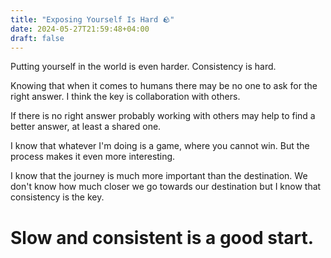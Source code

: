 ```yaml
---
title: "Exposing Yourself Is Hard 🪨"
date: 2024-05-27T21:59:48+04:00
draft: false
---
```


Putting yourself in the world is even harder. Consistency is hard. 

Knowing that when it comes to humans there may be no one to ask for the right answer. I think the key is collaboration with others. 

If there is no right answer probably working with others may help to find a better answer, at least a shared one.

I know that whatever I'm doing is a game, where you cannot win. But the process makes it even more interesting.

I know that the journey is much more important than the destination. We don't know how much closer we go towards our destination but I know that consistency is the key.

# Slow and consistent is a good start.